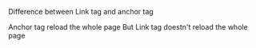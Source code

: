 Difference between Link<Link></Link> tag and anchor tag <a></a>

Anchor tag reload the whole page
But Link tag doestn't reload the whole page
